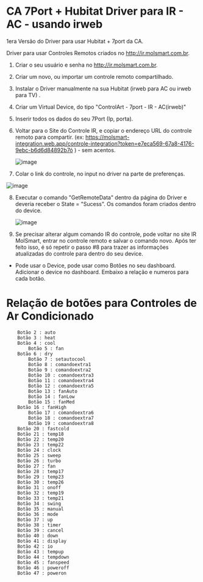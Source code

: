 # CA 7Port + Hubitat Driver para IR - AC - usando irweb
1era Versão do Driver para usar Hubitat + 7port da CA. 

Driver para usar Controles Remotos criados no http://ir.molsmart.com.br. 

1. Criar o seu usuário e senha no http://ir.molsmart.com.br.
2. Criar um novo, ou importar um controle remoto compartilhado.
3. Instalar o Driver manualmente na sua Hubitat (irweb para AC ou irweb para TV) .
4. Criar um Virtual Device, do tipo "ControlArt - 7port - IR - AC(irweb)" 
5. Inserir todos os dados do seu 7Port (Ip, porta).
6. Voltar para o Site do Controle IR, e copiar o endereço URL do controle remoto para compartir. (ex: https://molsmart-integration.web.app/controle-integration?token=e7eca569-67a8-4176-9ebc-b6d6d84892b7ó ) - sem acentos. 

   ![image](https://github.com/user-attachments/assets/6c4847cf-3cbe-410f-85d9-822dc9a4e5e4)
7. Colar o link do controle, no input no driver na parte de preferenças.

![image](https://github.com/user-attachments/assets/669cd741-d543-4188-b394-19102c844f60)

8. Executar o comando "GetRemoteData" dentro da página do Driver e deveria receber o State = "Sucess". Os comandos foram criados dentro do device.

   ![image](https://github.com/user-attachments/assets/fd05dd73-af69-4b7c-a172-41da9c36a222)

9. Se precisar alterar algum comando IR do controle, pode voltar no site IR MolSmart, entrar no controle remoto e salvar o comando novo. Após ter feito isso, é só repetir o passo #8 para trazer as informações
    atualizadas do controle para dentro do seu device. 


- Pode usar o Device, pode usar como Botões no seu dashboard. Adicionar o device no dashboard. Embaixo a relação e numeros para cada botão. 



# Relação de botões para Controles de Ar Condicionado   

		Botão 2 : auto
		Botão 3 : heat
		Botão 4 : cool
        	Botão 5 : fan
	 	Botão 6 : dry
        	Botão 7 : setautocool                
        	Botão 8 : comandoextra1    
        	Botão 9 : comandoextra2            
        	Botão 10 : comandoextra3            
        	Botão 11 : comandoextra4    
        	Botão 12 : comandoextra5    
        	Botão 13 : fanAuto    
        	Botão 14 : fanLow    
        	Botão 15 : fanMed    
	 	Botão 16 : fanHigh   
        	Botão 17 : comandoextra6  
        	Botão 18 : comandoextra7  
        	Botão 19 : comandoextra8   
		Botão 20 : fastcold
		Botão 21 : temp18
		Botão 22 : temp20
		Botão 23 : temp22
		Botão 24 : clock
		Botão 25 : sweep
		Botão 26 : turbo
		Botão 27 : fan
		Botão 28 : temp17
		Botão 29 : temp23
		Botão 30 : temp26
		Botão 31 : onoff
		Botão 32 : temp19
		Botão 33 : temp21
		Botão 34 : swing
		Botão 35 : manual
		Botão 36 : mode
		Botão 37 : up
		Botão 38 : timer
		Botão 39 : cancel
		Botão 40 : down
		Botão 41 : display
		Botão 42 : io
		Botão 43 : tempup
		Botão 44 : tempdown
		Botão 45 : fanspeed
		Botão 46 : poweroff
		Botão 47 : poweron
  
